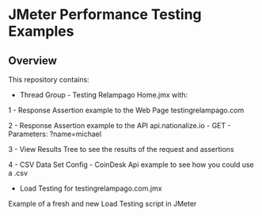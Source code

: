 # JMeter Performance Testing Examples

## Overview

This repository contains:

* Thread Group - Testing Relampago Home.jmx with:

1 - Response Assertion example to the Web Page testingrelampago.com

2 - Response Assertion example to the API api.nationalize.io - GET - Parameters: ?name=michael

3 - View Results Tree to see the results of the request and assertions

4 - CSV Data Set Config - CoinDesk Api example to see how you could use a .csv

* Load Testing for testingrelampago.com.jmx

Example of a fresh and new Load Testing script in JMeter